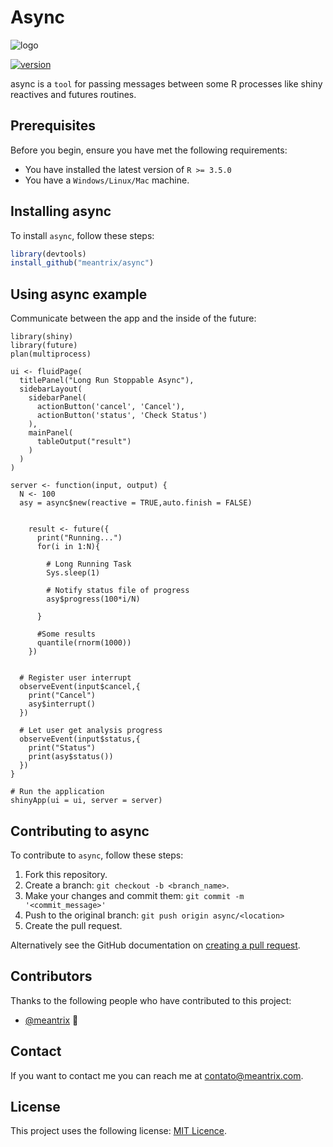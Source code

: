 # Async

![logo](https://github.com/meantrix/graphicalresources/blob/master/logo-meantrix/header_transparente_colorido.png)

<!--- These are examples. See https://shields.io for others or to customize this set of shields. You might want to include dependencies, project status and licence info here --->
[![version](https://img.shields.io/badge/version-0.0.1-green.svg)](https://semver.org)


async is a `tool` for passing messages between some R processes like shiny reactives and futures routines.



## Prerequisites

Before you begin, ensure you have met the following requirements:
* You have installed the latest version of `R >= 3.5.0`
* You have a `Windows/Linux/Mac` machine.

## Installing async

To install `async`, follow these steps:


``` r
library(devtools)
install_github("meantrix/async")
```

## Using async example

Communicate between the app and the inside of the future:

```
library(shiny)
library(future)
plan(multiprocess)

ui <- fluidPage(
  titlePanel("Long Run Stoppable Async"),
  sidebarLayout(
    sidebarPanel(
      actionButton('cancel', 'Cancel'),
      actionButton('status', 'Check Status')
    ),
    mainPanel(
      tableOutput("result")
    )
  )
)

server <- function(input, output) {
  N <- 100
  asy = async$new(reactive = TRUE,auto.finish = FALSE)


    result <- future({
      print("Running...")
      for(i in 1:N){

        # Long Running Task
        Sys.sleep(1)

        # Notify status file of progress
        asy$progress(100*i/N)

      }

      #Some results
      quantile(rnorm(1000))
    })


  # Register user interrupt
  observeEvent(input$cancel,{
    print("Cancel")
    asy$interrupt()
  })

  # Let user get analysis progress
  observeEvent(input$status,{
    print("Status")
    print(asy$status())
  })
}

# Run the application
shinyApp(ui = ui, server = server)
```


## Contributing to async

To contribute to `async`, follow these steps:

1. Fork this repository.
2. Create a branch: `git checkout -b <branch_name>`.
3. Make your changes and commit them: `git commit -m '<commit_message>'`
4. Push to the original branch: `git push origin async/<location>`
5. Create the pull request.

Alternatively see the GitHub documentation on [creating a pull request](https://help.github.com/en/github/collaborating-with-issues-and-pull-requests/creating-a-pull-request).

## Contributors

Thanks to the following people who have contributed to this project:

* [@meantrix](https://github.com/meantrix) 📖

## Contact

If you want to contact me you can reach me at <contato@meantrix.com>.

## License

This project uses the following license: [MIT Licence](<https://github.com/meantrix/async/blob/master/LICENSE>).




